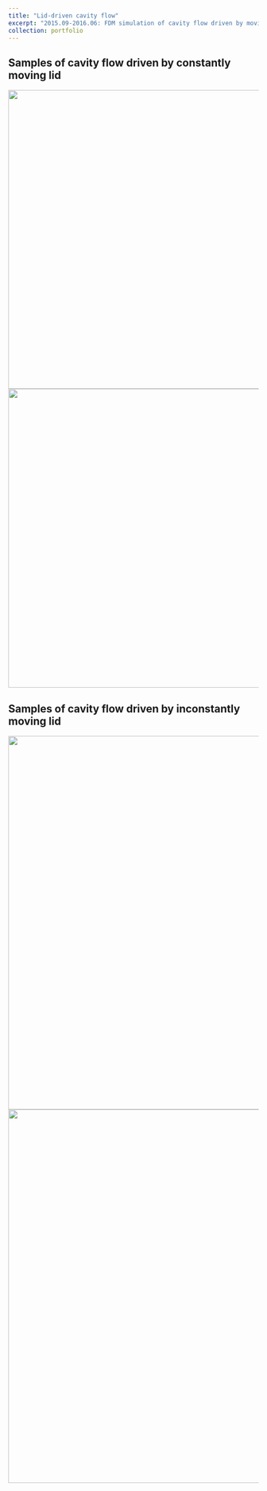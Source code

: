 ```yaml
---
title: "Lid-driven cavity flow"
excerpt: "2015.09-2016.06: FDM simulation of cavity flow driven by moving lid"
collection: portfolio
---
```


## Samples of cavity flow driven by constantly moving lid

<img src="https://maozirui.github.io/images/cavity1.mp4" width="600"/>

<img src="https://maozirui.github.io/images/cavity2.mp4" width="600"/>





## Samples of cavity flow driven by inconstantly moving lid

 <img src="https://maozirui.github.io/images/cavity4.gif" width="750"/>

<img src="https://maozirui.github.io/images/cavity3.gif" width="750"/>



